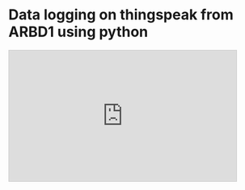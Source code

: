 # Data logging on thingspeak from ARBD1 using python
<iframe width="450" height="260" style="border: 1px solid #cccccc;" src="https://thingspeak.com/channels/806491/charts/1?bgcolor=%23ffffff&color=%23d62020&dynamic=true&results=60&type=line&update=15"></iframe>

